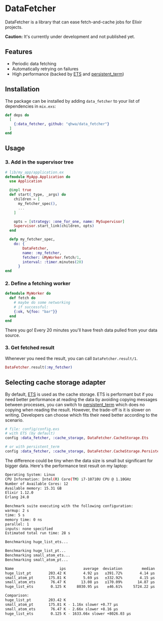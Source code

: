 # DataFetcher

DataFetcher is a library that can ease fetch-and-cache jobs for Elixir projects.

**Caution:** It's currently under development and not published yet.

## Features

* Periodic data fetching
* Automatically retrying on failures
* High performance (backed by [ETS][] and [persistent_term][])

## Installation

The package can be installed
by adding `data_fetcher` to your list of dependencies in `mix.exs`:

```elixir
def deps do
  [
    {:data_fetcher, github: "qhwa/data_fetcher"}
  ]
end
```

## Usage

### 3. Add in the supervisor tree

```elixir
# lib/my_app/application.ex
defmodule MyApp.Application do
  use Application

  @impl true
  def start(_type, _args) do
    children = [
      my_fetcher_spec(),
      ...
    ]

    opts = [strategy: :one_for_one, name: MySupervisor]
    Supervisor.start_link(children, opts)
  end

  defp my_fetcher_spec,
    do: {
        DataFetcher,
        name: :my_fetcher,
        fetcher: &MyWorker.fetch/1,
        interval: :timer.minutes(20)
      }
end
```

### 2. Define a fetching worker

```elixir
defmodule MyWorker do
  def fetch do
    # maybe do some networking
    # if successful:
    {:ok, %{foo: "bar"}}
  end
end
```

There you go! Every 20 minutes you'll have fresh data pulled from your data source.

### 3. Get fetched result

Whenever you need the result, you can call `DataFetcher.result/1`.

```elixir
DataFetcher.result(:my_fetcher)
```

## Selecting cache storage adapter

By default, [ETS][] is used as the cache storage. ETS is performant but if you need better performance at reading the data by avoiding copying messages between processes, you can switch to [persistent_term][] which does no copying when reading the result. However, the trade-off is it is slower on writing. Developers can choose which fits their need better according to the scenario.

```elixir
# file: config/config.exs
# with ETS (by default)
config :data_fetcher, :cache_storage, DataFetcher.CacheStorage.Ets

# or with persistent_term
config :data_fetcher, :cache_storage, DataFetcher.CacheStorage.PersistentTerm
```

The difference could be tiny when the data size is small but significant for bigger data. Here's the performance test result on my laptop:

```sh
Operating System: Linux
CPU Information: Intel(R) Core(TM) i7-10710U CPU @ 1.10GHz
Number of Available Cores: 12
Available memory: 15.31 GB
Elixir 1.12.0
Erlang 24.0

Benchmark suite executing with the following configuration:
warmup: 2 s
time: 5 s
memory time: 0 ns
parallel: 1
inputs: none specified
Estimated total run time: 28 s

Benchmarking huge_list_ets...

Benchmarking huge_list_pt...
Benchmarking small_atom_ets...
Benchmarking small_atom_pt...

Name                     ips        average  deviation         median         99th %
huge_list_pt        203.42 K        4.92 μs   ±391.72%        4.14 μs       10.16 μs
small_atom_pt       175.81 K        5.69 μs   ±332.92%        4.15 μs       22.42 μs
small_atom_ets       76.47 K       13.08 μs   ±170.09%       14.87 μs       43.94 μs
huge_list_ets        0.125 K     8030.95 μs    ±46.61%     5724.22 μs    19444.12 μs

Comparison: 
huge_list_pt        203.42 K
small_atom_pt       175.81 K - 1.16x slower +0.77 μs
small_atom_ets       76.47 K - 2.66x slower +8.16 μs
huge_list_ets        0.125 K - 1633.66x slower +8026.03 μs
```

[ETS]: https://erlang.org/doc/man/ets.html
[persistent_term]: https://erlang.org/doc/man/persistent_term.html
